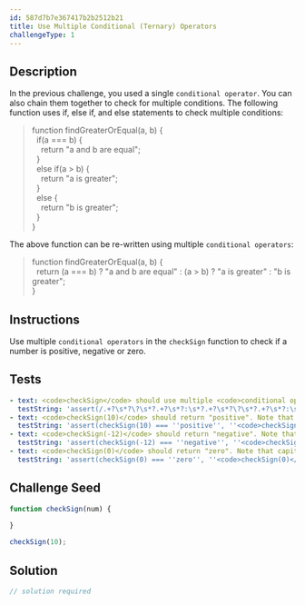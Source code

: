 ```yaml
---
id: 587d7b7e367417b2b2512b21
title: Use Multiple Conditional (Ternary) Operators
challengeType: 1
---
```


## Description
<section id='description'>
In the previous challenge, you used a single <code>conditional operator</code>. You can also chain them together to check for multiple conditions.
The following function uses if, else if, and else statements to check multiple conditions:
<blockquote>function findGreaterOrEqual(a, b) {<br>&nbsp;&nbsp;if(a === b) {<br>&nbsp;&nbsp;&nbsp;&nbsp;return "a and b are equal";<br>&nbsp;&nbsp;}<br>&nbsp;&nbsp;else if(a > b) {<br>&nbsp;&nbsp;&nbsp;&nbsp;return "a is greater";<br>&nbsp;&nbsp;}<br>&nbsp;&nbsp;else {<br>&nbsp;&nbsp;&nbsp;&nbsp;return "b is greater";<br>&nbsp;&nbsp;}<br>}</blockquote>
The above function can be re-written using multiple <code>conditional operators</code>:
<blockquote>function findGreaterOrEqual(a, b) {<br>&nbsp;&nbsp;return (a === b) ? "a and b are equal" : (a > b) ? "a is greater" : "b is greater";<br>}</blockquote>
</section>

## Instructions
<section id='instructions'>
Use multiple <code>conditional operators</code> in the <code>checkSign</code> function to check if a number is positive, negative or zero.
</section>

## Tests
<section id='tests'>

```yml
- text: <code>checkSign</code> should use multiple <code>conditional operators</code>
  testString: 'assert(/.+?\s*?\?\s*?.+?\s*?:\s*?.+?\s*?\?\s*?.+?\s*?:\s*?.+?/gi.test(code), ''<code>checkSign</code> should use multiple <code>conditional operators</code>'');'
- text: <code>checkSign(10)</code> should return "positive". Note that capitalization matters
  testString: 'assert(checkSign(10) === ''positive'', ''<code>checkSign(10)</code> should return "positive". Note that capitalization matters'');'
- text: <code>checkSign(-12)</code> should return "negative". Note that capitalization matters
  testString: 'assert(checkSign(-12) === ''negative'', ''<code>checkSign(-12)</code> should return "negative". Note that capitalization matters'');'
- text: <code>checkSign(0)</code> should return "zero". Note that capitalization matters
  testString: 'assert(checkSign(0) === ''zero'', ''<code>checkSign(0)</code> should return "zero". Note that capitalization matters'');'

```

</section>

## Challenge Seed
<section id='challengeSeed'>

<div id='js-seed'>

```js
function checkSign(num) {
  
}

checkSign(10);
```

</div>



</section>

## Solution
<section id='solution'>

```js
// solution required
```
</section>
